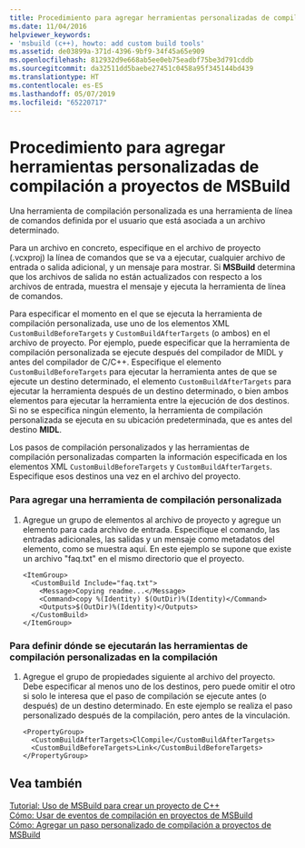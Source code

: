 ```yaml
---
title: Procedimiento para agregar herramientas personalizadas de compilación a proyectos de MSBuild
ms.date: 11/04/2016
helpviewer_keywords:
- 'msbuild (c++), howto: add custom build tools'
ms.assetid: de03899a-371d-4396-9bf9-34f45a65e909
ms.openlocfilehash: 812932d9e668ab5ee0eb75eadbf75be3d791cddb
ms.sourcegitcommit: da32511dd5baebe27451c0458a95f345144bd439
ms.translationtype: HT
ms.contentlocale: es-ES
ms.lasthandoff: 05/07/2019
ms.locfileid: "65220717"
---
```

# <a name="how-to-add-custom-build-tools-to-msbuild-projects"></a>Procedimiento para agregar herramientas personalizadas de compilación a proyectos de MSBuild

Una herramienta de compilación personalizada es una herramienta de línea de comandos definida por el usuario que está asociada a un archivo determinado.

Para un archivo en concreto, especifique en el archivo de proyecto (.vcxproj) la línea de comandos que se va a ejecutar, cualquier archivo de entrada o salida adicional, y un mensaje para mostrar. Si **MSBuild** determina que los archivos de salida no están actualizados con respecto a los archivos de entrada, muestra el mensaje y ejecuta la herramienta de línea de comandos.

Para especificar el momento en el que se ejecuta la herramienta de compilación personalizada, use uno de los elementos XML `CustomBuildBeforeTargets` y `CustomBuildAfterTargets` (o ambos) en el archivo de proyecto. Por ejemplo, puede especificar que la herramienta de compilación personalizada se ejecute después del compilador de MIDL y antes del compilador de C/C++. Especifique el elemento `CustomBuildBeforeTargets` para ejecutar la herramienta antes de que se ejecute un destino determinado, el elemento `CustomBuildAfterTargets` para ejecutar la herramienta después de un destino determinado, o bien ambos elementos para ejecutar la herramienta entre la ejecución de dos destinos. Si no se especifica ningún elemento, la herramienta de compilación personalizada se ejecuta en su ubicación predeterminada, que es antes del destino **MIDL**.

Los pasos de compilación personalizados y las herramientas de compilación personalizadas comparten la información especificada en los elementos XML `CustomBuildBeforeTargets` y `CustomBuildAfterTargets`. Especifique esos destinos una vez en el archivo del proyecto.

### <a name="to-add-a-custom-build-tool"></a>Para agregar una herramienta de compilación personalizada

1. Agregue un grupo de elementos al archivo de proyecto y agregue un elemento para cada archivo de entrada. Especifique el comando, las entradas adicionales, las salidas y un mensaje como metadatos del elemento, como se muestra aquí. En este ejemplo se supone que existe un archivo "faq.txt" en el mismo directorio que el proyecto.

    ```
    <ItemGroup>
      <CustomBuild Include="faq.txt">
        <Message>Copying readme...</Message>
        <Command>copy %(Identity) $(OutDir)%(Identity)</Command>
        <Outputs>$(OutDir)%(Identity)</Outputs>
      </CustomBuild>
    </ItemGroup>
    ```

### <a name="to-define-where-in-the-build-the-custom-build-tools-will-execute"></a>Para definir dónde se ejecutarán las herramientas de compilación personalizadas en la compilación

1. Agregue el grupo de propiedades siguiente al archivo del proyecto. Debe especificar al menos uno de los destinos, pero puede omitir el otro si solo le interesa que el paso de compilación se ejecute antes (o después) de un destino determinado. En este ejemplo se realiza el paso personalizado después de la compilación, pero antes de la vinculación.

    ```
    <PropertyGroup>
      <CustomBuildAfterTargets>ClCompile</CustomBuildAfterTargets>
      <CustomBuildBeforeTargets>Link</CustomBuildBeforeTargets>
    </PropertyGroup>
    ```

## <a name="see-also"></a>Vea también

[Tutorial: Uso de MSBuild para crear un proyecto de C++](walkthrough-using-msbuild-to-create-a-visual-cpp-project.md)<br/>
[Cómo: Usar de eventos de compilación en proyectos de MSBuild](how-to-use-build-events-in-msbuild-projects.md)<br/>
[Cómo: Agregar un paso personalizado de compilación a proyectos de MSBuild](how-to-add-a-custom-build-step-to-msbuild-projects.md)

